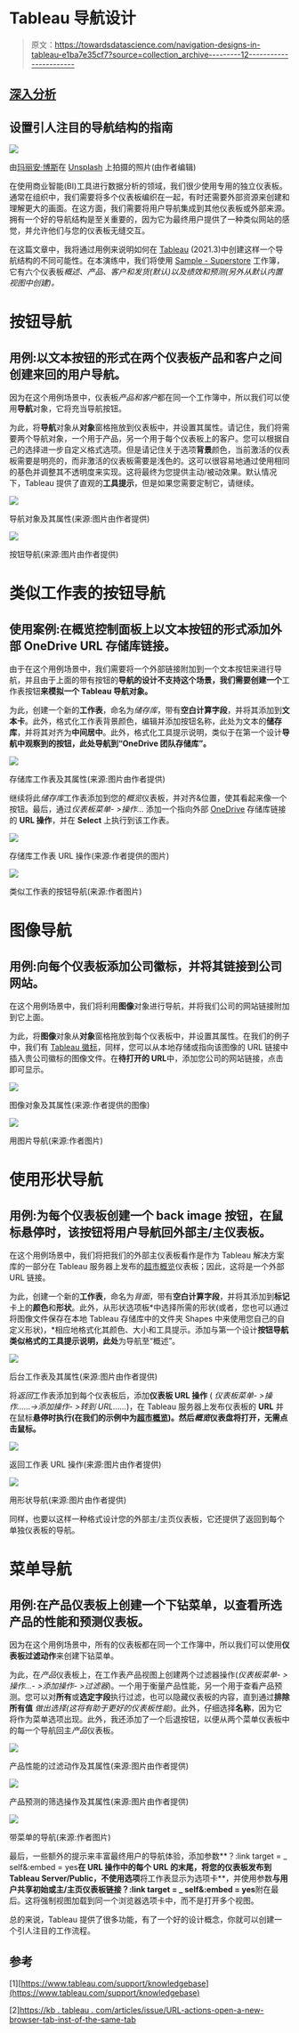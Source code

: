 # Tableau 导航设计

> 原文：<https://towardsdatascience.com/navigation-designs-in-tableau-e1ba7e35cf7?source=collection_archive---------12----------------------->

## [深入分析](https://towardsdatascience.com/in-depth-analysis/home)

## 设置引人注目的导航结构的指南

![](img/abf8b50aa4866449631f930e522610bc.png)

由[玛丽安·博斯](https://unsplash.com/@mariannebos?utm_source=unsplash&utm_medium=referral&utm_content=creditCopyText)在 [Unsplash](https://unsplash.com/s/photos/arrows?utm_source=unsplash&utm_medium=referral&utm_content=creditCopyText) 上拍摄的照片(由作者编辑)

在使用商业智能(BI)工具进行数据分析的领域，我们很少使用专用的独立仪表板。通常在组织中，我们需要将多个仪表板编织在一起，有时还需要外部资源来创建和理解更大的画面。在这方面，我们需要将用户导航集成到其他仪表板或外部来源。拥有一个好的导航结构是至关重要的，因为它为最终用户提供了一种类似网站的感觉，并允许他们与您的仪表板无缝交互。

在这篇文章中，我将通过用例来说明如何在 [Tableau](https://www.tableau.com/) (2021.3)中创建这样一个导航结构的不同可能性。在本演练中，我们将使用 [Sample - Superstore](https://help.tableau.com/current/guides/get-started-tutorial/en-us/get-started-tutorial-connect.htm) 工作簿，它有六个仪表板*概述、产品、客户和发货(默认)以及绩效和预测(另外从默认内置视图中创建)。*

# 按钮导航

## **用例:以文本按钮的形式在两个仪表板产品和客户之间创建来回的用户导航。**

因为在这个用例场景中，仪表板*产品和客户*都在同一个工作簿中，所以我们可以使用**导航**对象，它将充当导航按钮。

为此，将**导航**对象从**对象**窗格拖放到仪表板中，并设置其属性。请记住，我们将需要两个导航对象，一个用于产品，另一个用于每个仪表板上的客户。您可以根据自己的选择进一步自定义格式选项。但是请记住关于选项**背景**颜色，当前激活的仪表板需要是明亮的，而非激活的仪表板需要是浅色的。这可以很容易地通过使用相同的基色并调整其不透明度来实现。这将最终为您提供主动/被动效果。默认情况下，Tableau 提供了直观的**工具提示**，但是如果您需要定制它，请继续。

![](img/413f9b5fb4cc5f58c49bfe70fda76281.png)

导航对象及其属性(来源:图片由作者提供)

![](img/973937a8cd2b8bd6907f19d5fa9f3d1a.png)

按钮导航(来源:图片由作者提供)

# 类似工作表的按钮导航

## 使用案例:在概览控制面板上以文本按钮的形式添加外部 OneDrive URL 存储库链接。

由于在这个用例场景中，我们需要将一个外部链接附加到一个文本按钮来进行导航，并且由于上面的带有按钮的**导航的设计不支持这个场景，我们需要创建一个**工作表按钮**来模拟一个 Tableau 导航对象。**

为此，创建一个新的**工作表**，命名为*储存库*，带有**空白计算字段**，并将其添加到**文本卡**。此外，格式化工作表背景颜色，编辑并添加按钮名称，此处为文本的**储存库**，并将其对齐为**中间居中**。此外，格式化工具提示说明，类似于在第一个设计**导航中观察到的按钮，**此处导航到“OneDrive 团队存储库”**。**

![](img/17be17372be6339644223e3273836207.png)

存储库工作表及其属性(来源:图片由作者提供)

继续将此*储存库*工作表添加到您的*概览*仪表板，并对齐&位置，使其看起来像一个按钮。最后，通过*仪表板菜单- >操作…* 添加一个指向外部 [OneDrive](https://www.microsoft.com/en-ww/microsoft-365/onedrive/online-cloud-storage) 存储库链接的 **URL 操作**，并在 **Select** 上执行到该工作表。

![](img/d3d84fad5aa9f841a66a97965f83d708.png)

存储库工作表 URL 操作(来源:作者提供的图片)

![](img/9cc53cc52d5204b0fe80686e3e9ad912.png)

类似工作表的按钮导航(来源:作者图片)

# **图像导航**

## 用例:向每个仪表板添加公司徽标，并将其链接到公司网站。

在这个用例场景中，我们将利用**图像**对象进行导航，并将我们公司的网站链接附加到它上面。

为此，将**图像**对象从**对象**窗格拖放到每个仪表板中，并设置其属性。在我们的例子中，我们有 [Tableau 徽标](https://www.tableau.com/sites/default/files/pages/tableaulogo_highres.png)，同样，您可以从本地存储或指向该图像的 URL 链接中插入贵公司徽标的图像文件。在**待打开的 URL**中，添加您公司的网站链接，点击即可显示。

![](img/77064f186a4aac2b6900c8c7414cb4a6.png)

图像对象及其属性(来源:作者提供的图像)

![](img/f42d17ff4a031a3cba005d956d46c5d4.png)

用图片导航(来源:作者图片)

# 使用形状导航

## 用例:为每个仪表板创建一个 back image 按钮，在鼠标悬停时，该按钮将用户导航回外部主/主仪表板。

在这个用例场景中，我们将把我们的外部主仪表板看作是作为 Tableau 解决方案库的一部分在 Tableau 服务器上发布的[超市概览](https://www.tableau.com/solutions/gallery/superstore)仪表板；因此，这将是一个外部 URL 链接。

为此，创建一个新的**工作表**，命名为*背面*，带有**空白计算字段**，并将其添加到**标记**卡上的**颜色**和**形状**。此外，从形状选项板*中选择所需的形状(或者，您也可以通过将图像文件保存在本地 Tableau 存储库中的文件夹 Shapes 中来使用您自己的自定义形状)，*相应地格式化其颜色、大小和工具提示。添加与第一个设计**按钮导航类似格式的工具提示说明，此处**为导航至“概述”。

![](img/9118bb37ccedfcf473cfc5174768874a.png)

后台工作表及其属性(来源:图片由作者提供)

将*返回*工作表添加到每个仪表板后，添加**仪表板 URL 操作** ( *仪表板菜单- >操作……->添加操作- >转到 URL……*)，在 Tableau 服务器上发布仪表板的 **URL** 并在鼠标**悬停时执行(在我们的示例中为[超市概览](https://www.tableau.com/solutions/gallery/superstore))。然后*概览*仪表盘将打开，无需点击鼠标。**

![](img/2a2f4344615f3cee8531ba1d698424ac.png)

返回工作表 URL 操作(来源:图片由作者提供)

![](img/eead700a0097431634789cd967b46792.png)

用形状导航(来源:图片由作者提供)

同样，也要以这样一种格式设计您的外部主/主页仪表板，它还提供了返回到每个单独仪表板的导航。

# 菜单导航

## 用例:在产品仪表板上创建一个下钻菜单，以查看所选产品的性能和预测仪表板。

因为在这个用例场景中，所有的仪表板都在同一个工作簿中，所以我们可以使用**仪表板过滤动作**来创建下钻菜单。

为此，在*产品*仪表板上，在工作表产品视图上创建两个过滤器操作(*仪表板菜单- >操作…- >添加操作- >过滤器*)。一个用于衡量产品性能，另一个用于查看产品预测。您可以对**所有**或**选定字段**执行过滤，也可以隐藏仪表板的内容，直到通过**排除所有值** *做出选择(这将有助于更好的仪表板性能)*。此外，仔细选择**名称**，因为它将作为菜单选项出现。此外，我还添加了一个后退按钮，以便从两个菜单仪表板中的每一个导航回主*产品*仪表板。

![](img/b30a3ee38f439cc14b76075a245a1e30.png)

产品性能的过滤动作及其属性(来源:图片由作者提供)

![](img/4e29df48f121a07ff09ba216ee3012f9.png)

产品预测的筛选操作及其属性(来源:图片由作者提供)

![](img/a2af01f3676d4eb076d6471d53fd35cd.png)

带菜单的导航(来源:作者图片)

最后，一些额外的提示来丰富最终用户的导航体验，添加参数**？:link target = _ self&:embed = yes**在 URL 操作中的每个 URL 的末尾，将您的仪表板发布到 Tableau Server/Public，不使用选项**将工作表显示为选项卡**，并使用参数**与用户共享初始或主/主页仪表板链接？:link target = _ self&:embed = yes**附在最后。这将强制视图加载到同一个浏览器选项卡中，而不是打开多个视图。

总的来说，Tableau 提供了很多功能，有了一个好的设计概念，你就可以创建一个引人注目的工作流程。

## 参考

[1][https://www.tableau.com/support/knowledgebase](https://www.tableau.com/support/knowledgebase)

[2][https://kb . tableau . com/articles/issue/URL-actions-open-a-new-browser-tab-inst-of-the-same-tab](https://kb.tableau.com/articles/issue/url-actions-open-a-new-browser-tab-instead-of-the-same-tab)
